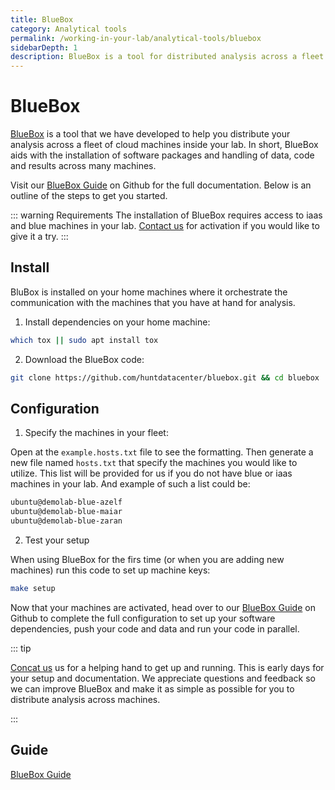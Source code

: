 ```yaml
---
title: BlueBox
category: Analytical tools
permalink: /working-in-your-lab/analytical-tools/bluebox
sidebarDepth: 1
description: BlueBox is a tool for distributed analysis across a fleet of cloud machines inside your lab.
---
```


# BlueBox

[BlueBox](https://github.com/huntdatacenter/BlueBox) is a tool that we have developed to help you distribute your analysis across a fleet of cloud machines inside your lab. In short, BlueBox aids with the installation of software packages and handling of data, code and results across many machines.

Visit our [BlueBox Guide](https://github.com/huntdatacenter/BlueBox/blob/master/docs/guide.md) on Github for the full documentation. Below is an outline of the steps to get you started.

::: warning Requirements
The installation of BlueBox requires access to iaas and blue machines in your lab. [Contact us](/contact) for activation if you would like to give it a try.
:::


## Install

BluBox is installed on your home machines where it orchestrate the communication with the machines that you have at hand for analysis.

1. Install dependencies on your home machine:

```bash
which tox || sudo apt install tox
```

2. Download the BlueBox code:

```bash
git clone https://github.com/huntdatacenter/bluebox.git && cd bluebox
```

## Configuration

1. Specify the machines in your fleet:

Open at the `example.hosts.txt` file to see the formatting. Then generate a new file named `hosts.txt` that specify the machines you would like to utilize. This list will be provided for us if you do not have blue or iaas machines in your lab. And example of such a list could be:

```bash
ubuntu@demolab-blue-azelf
ubuntu@demolab-blue-maiar
ubuntu@demolab-blue-zaran
```

2. Test your setup

When using BlueBox for the firs time (or when you are adding new machines) run this code to set up machine keys:

```bash
make setup
```

Now that your machines are activated, head over to our [BlueBox Guide](https://github.com/huntdatacenter/BlueBox/blob/master/docs/guide.md) on Github to complete the full configuration to set up your software dependencies, push your code and data and run your code in parallel.

::: tip

[Concat us](/contact) us for a helping hand to get up and running. This is early days for your setup and documentation. We appreciate questions and feedback so we can improve BlueBox and make it as simple as possible for you to distribute analysis across machines.

:::


## Guide

[BlueBox Guide](https://github.com/huntdatacenter/BlueBox/blob/master/docs/guide.md)
